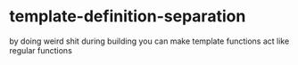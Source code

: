 # template-definition-separation
by doing weird shit during building you can make template functions act like regular functions
